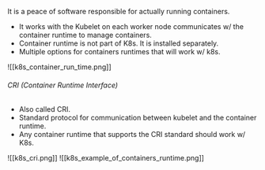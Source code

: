It is a peace of software responsible for actually running containers.

- It works with the Kubelet on each worker node communicates w/ the container runtime to manage containers.
- Container runtime is not part of K8s. It is installed separately.
- Multiple options for containers runtimes that will work w/ k8s.

![[k8s_container_run_time.png]]

###### CRI (Container Runtime Interface)
- Also called CRI.
- Standard protocol for communication between kubelet and the container runtime.
- Any container runtime that supports the CRI standard should work w/ K8s.

![[k8s_cri.png]]
![[k8s_example_of_containers_runtime.png]]